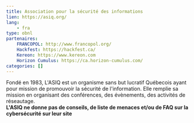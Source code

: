 ```yaml
---
title: Association pour la sécurité des informations
lien: https://asiq.org/
lang:
    - fra
type: obnl
partenaires:
    FRANCOPOL: http://www.francopol.org/
    Hackfest: https://hackfest.ca/
    Kereon: https://www.kereon.com
    Horizon Cumulus: https://ca.horizon-cumulus.com/
categories: []
---
```

Fondé en 1983, L'ASIQ est un organisme sans but lucratif Québecois ayant pour mission de promouvoir la sécurité de l'information. Elle remplie sa mission en organisant des conférences, des évènements, des activités de réseautage.  
**L'ASIQ ne donne pas de conseils, de liste de menaces et/ou de FAQ sur la cybersécurité sur leur site**  
